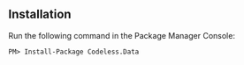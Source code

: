 ## Installation

Run the following command in the Package Manager Console:

`PM> Install-Package Codeless.Data`
